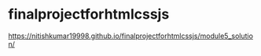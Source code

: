 # finalprojectforhtmlcssjs

https://nitishkumar19998.github.io/finalprojectforhtmlcssjs/module5_solution/

